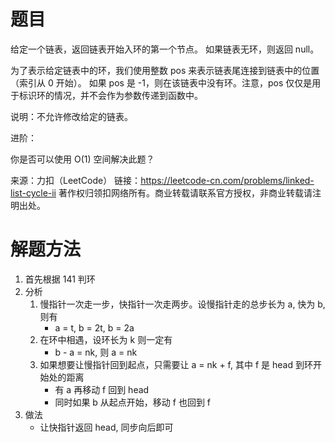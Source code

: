# 题目
给定一个链表，返回链表开始入环的第一个节点。 如果链表无环，则返回 null。

为了表示给定链表中的环，我们使用整数 pos 来表示链表尾连接到链表中的位置（索引从 0 开始）。 如果 pos 是 -1，则在该链表中没有环。注意，pos 仅仅是用于标识环的情况，并不会作为参数传递到函数中。

说明：不允许修改给定的链表。

进阶：

你是否可以使用 O(1) 空间解决此题？

来源：力扣（LeetCode）
链接：https://leetcode-cn.com/problems/linked-list-cycle-ii
著作权归领扣网络所有。商业转载请联系官方授权，非商业转载请注明出处。

# 解题方法
1. 首先根据 141 判环
2. 分析
    1. 慢指针一次走一步，快指针一次走两步。设慢指针走的总步长为 a, 快为 b, 则有
        - a = t, b = 2t, b = 2a
    2. 在环中相遇，设环长为 k 则一定有 
        - b - a = nk, 则 a = nk
    3. 如果想要让慢指针回到起点，只需要让 a = nk + f, 其中 f 是 head 到环开始处的距离
        - 有 a 再移动 f 回到 head
        - 同时如果 b 从起点开始，移动 f 也回到 f
3. 做法
    - 让快指针返回 head, 同步向后即可
